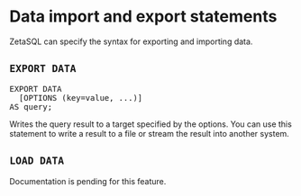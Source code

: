 

<!-- mdlint off(WHITESPACE_LINE_LENGTH) -->

# Data import and export statements

ZetaSQL can specify the syntax for exporting and importing data.

## `EXPORT DATA` 
<a id="export_data_statement"></a>

<pre>
EXPORT DATA
  [OPTIONS (key=value, ...)]
AS query;
</pre>

Writes the query result to a target specified by the options. You can use this
statement to write a result to a file or stream the result into another system.

## `LOAD DATA` 
<a id="load_data_statement"></a>

Documentation is pending for this feature.

<!-- mdlint off(WHITESPACE_LINE_LENGTH) -->

<!-- mdlint on -->

